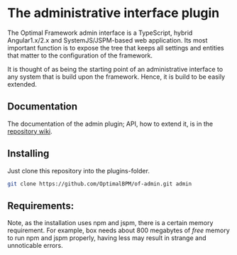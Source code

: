 # The administrative interface plugin

The Optimal Framework admin interface is a TypeScript, hybrid Angular1.x/2.x and SystemJS/JSPM-based web application.
Its most important function is to expose the tree that keeps all settings and entities that matter to the configuration of the framework.

It is thought of as being the starting point of an administrative interface to any system that is build upon the framework.
Hence, it is build to be easily extended.


## Documentation
The documentation of the admin plugin; API, how to extend it, is in the [repository wiki](https://github.com/OptimalBPM/of-admin/wiki).

## Installing

Just clone this repository into the plugins-folder.
```sh
git clone https://github.com/OptimalBPM/of-admin.git admin
```

## Requirements:

Note, as the installation uses npm and jspm, there is a certain memory requirement.
For example, box needs about 800 megabytes of *free* memory to run npm and jspm properly, having less may result in strange and unnoticable errors.

